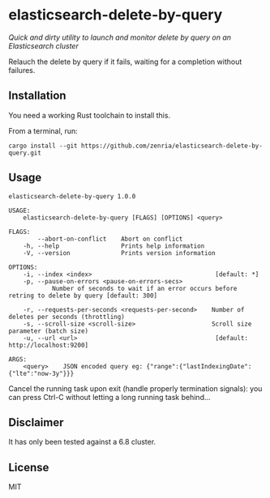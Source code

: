 # elasticsearch-delete-by-query

_Quick and dirty utility to launch and monitor delete by query on an Elasticsearch cluster_

Relauch the delete by query if it fails, waiting for a completion without failures.

## Installation

You need a working Rust toolchain to install this.

From a terminal, run:

```
cargo install --git https://github.com/zenria/elasticsearch-delete-by-query.git
```

## Usage

```
elasticsearch-delete-by-query 1.0.0

USAGE:
    elasticsearch-delete-by-query [FLAGS] [OPTIONS] <query>

FLAGS:
        --abort-on-conflict    Abort on conflict
    -h, --help                 Prints help information
    -V, --version              Prints version information

OPTIONS:
    -i, --index <index>                                  [default: *]
    -p, --pause-on-errors <pause-on-errors-secs>
            Number of seconds to wait if an error occurs before retring to delete by query [default: 300]

    -r, --requests-per-seconds <requests-per-second>    Number of deletes per seconds (throttling)
    -s, --scroll-size <scroll-size>                     Scroll size parameter (batch size)
    -u, --url <url>                                      [default: http://localhost:9200]

ARGS:
    <query>    JSON encoded query eg: {"range":{"lastIndexingDate":{"lte":"now-3y"}}}
```

Cancel the running task upon exit (handle properly termination signals): you can 
press Ctrl-C without letting a long running task behind...

## Disclaimer

It has only been tested against a 6.8 cluster.

## License

MIT
